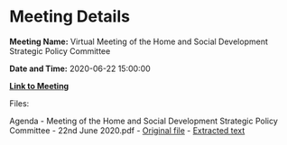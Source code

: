 # Meeting Details

**Meeting Name:** Virtual Meeting of the Home and Social Development Strategic Policy Committee

**Date and Time:** 2020-06-22 15:00:00

**[Link to Meeting](https://www.limerick.ie/council/whats-on/meeting-home-and-social-development-strategic-policy-committee-6)**

Files: 

Agenda - Meeting of the Home and Social Development Strategic Policy Committee - 22nd June 2020.pdf - [Original file](https://www.limerick.ie/sites/default/files/media/documents/2020-06/agenda-for-spc-meeting-22.06.2020.docx.pdf) - [Extracted text](./Agenda%20-%C2%A0Meeting%20of%20the%20Home%20and%20Social%20Development%20Strategic%20Policy%20Committee%20-%2022nd%20June%202020.md)

